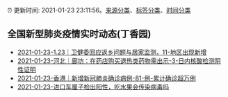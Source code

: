 :alarm_clock: 更新时间: 2021-01-23 23:11:56。[来源分类](../README.md)、[标签分类](../TAGS.md)、[时间分类](../TIMELINE.md)

## 全国新型肺炎疫情实时动态(丁香园)




- [2021-01-23-1.23｜卫健委回应返乡问题与居家监测，11-地区出现新增](http://app.cctv.com/special/cportal/detail/arti/index.html?id=Arti1KXAhC4ROA1JmTgrehC3210123&isfromapp=1) 
- [2021-01-23-河北｜廊坊：在药店购买退热类药物需出示-3-日内核酸检测阴性证明](http://app.cctv.com/special/cportal/detail/arti/index.html?id=Artis6Dh3dgprCyoJBsfrU8H210123&isfromapp=1) 
- [2021-01-23-香港｜新增新冠肺炎确诊病例-81-例-累计确诊超万例](http://app.cctv.com/special/cportal/detail/arti/index.html?id=Arti7EGrFCG5HChKNabUySNt210123&isfromapp=1) 
- [2021-01-23-进口车厘子检出阳性，吃水果会传染病毒吗]() 